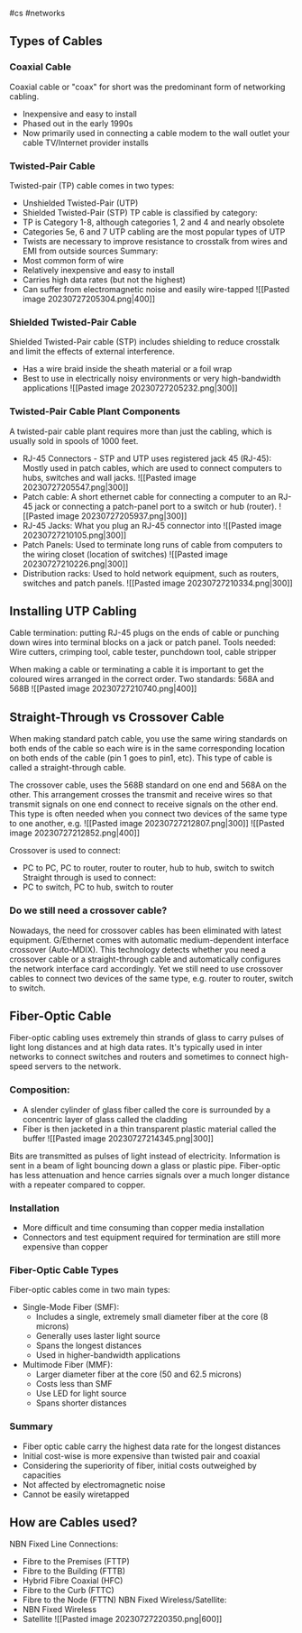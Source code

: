 #cs #networks
## Types of Cables
### Coaxial Cable 
Coaxial cable or "coax" for short was the predominant form of networking cabling. 
- Inexpensive and easy to install
- Phased out in the early 1990s
- Now primarily used in connecting a cable modem to the wall outlet your cable TV/Internet provider installs

### Twisted-Pair Cable
Twisted-pair (TP) cable comes in two types: 
- Unshielded Twisted-Pair (UTP)
- Shielded Twisted-Pair (STP)
TP cable is classified by category:
- TP is Category 1-8, although categories 1, 2 and 4 and nearly obsolete
- Categories 5e, 6 and 7 UTP cabling are the most popular types of UTP
- Twists are necessary to improve resistance to crosstalk from wires and EMI from outside sources
Summary: 
- Most common form of wire
- Relatively inexpensive and easy to install
- Carries high data rates (but not the highest)
- Can suffer from electromagnetic noise and easily wire-tapped
![[Pasted image 20230727205304.png|400]]

### Shielded Twisted-Pair Cable
Shielded Twisted-Pair cable (STP) includes shielding to reduce crosstalk and limit the effects of external interference. 
- Has a wire braid inside the sheath material or a foil wrap
- Best to use in electrically noisy environments or very high-bandwidth applications
![[Pasted image 20230727205232.png|300]]

### Twisted-Pair Cable Plant Components
A twisted-pair cable plant requires more than just the cabling, which is usually sold in spools of 1000 feet. 
- RJ-45 Connectors - STP and UTP uses registered jack 45 (RJ-45): Mostly used in patch cables, which are used to connect computers to hubs, switches and wall jacks.
![[Pasted image 20230727205547.png|300]]
- Patch cable: A short ethernet cable for connecting a computer to an RJ-45 jack or connecting a patch-panel port to a switch or hub (router).
![[Pasted image 20230727205937.png|300]]
- RJ-45 Jacks: What you plug an RJ-45 connector into
![[Pasted image 20230727210105.png|300]]
- Patch Panels: Used to terminate long runs of cable from computers to the wiring closet (location of switches)
![[Pasted image 20230727210226.png|300]]
- Distribution racks: Used to hold network equipment, such as routers, switches and patch panels.
![[Pasted image 20230727210334.png|300]]

## Installing UTP Cabling 
Cable termination: putting RJ-45 plugs on the ends of cable or punching down wires into terminal blocks on a jack or patch panel.
Tools needed: Wire cutters, crimping tool, cable tester, punchdown tool, cable stripper

When making a cable or terminating a cable it is important to get the coloured wires arranged in the correct order.
Two standards: 568A and 568B 
![[Pasted image 20230727210740.png|400]]

## Straight-Through vs Crossover Cable
When making standard patch cable, you use the same wiring standards on both ends of the cable so each wire is in the same corresponding location on both ends of the cable (pin 1 goes to pin1, etc). This type of cable is called a straight-through cable.

The crossover cable, uses the 568B standard on one end and 568A on the other. This arrangement crosses the transmit and receive wires so that transmit signals on one end connect to receive signals on the other end. This type is often needed when you connect two devices of the same type to one another, e.g.
![[Pasted image 20230727212807.png|300]]
![[Pasted image 20230727212852.png|400]]

Crossover is used to connect:
- PC to PC, PC to router, router to router, hub to hub, switch to switch
Straight through is used to connect:
- PC to switch, PC to hub, switch to router

### Do we still need a crossover cable?
Nowadays, the need for crossover cables has been eliminated with latest equipment. G/Ethernet comes with automatic medium-dependent interface crossover (Auto-MDIX). This technology detects whether you need a crossover cable or a straight-through cable and automatically configures the network interface card accordingly. Yet we still need to use crossover cables to connect two devices of the same type, e.g. router to router, switch to switch.

## Fiber-Optic Cable 
Fiber-optic cabling uses extremely thin strands of glass to carry pulses of light long distances and at high data rates. It's typically used in inter networks to connect switches and routers and sometimes to connect high-speed servers to the network.

### Composition: 
- A slender cylinder of glass fiber called the core is surrounded by a concentric layer of glass called the cladding
- Fiber is then jacketed in a thin transparent plastic material called the buffer
![[Pasted image 20230727214345.png|300]]

Bits are transmitted as pulses of light instead of electricity. Information is sent in a beam of light bouncing down a glass or plastic pipe. Fiber-optic has less attenuation and hence carries signals over a much longer distance with a repeater compared to copper.

### Installation 
- More difficult and time consuming than copper media installation 
- Connectors and test equipment required for termination are still more expensive than copper

### Fiber-Optic Cable Types
Fiber-optic cables come in two main types: 
- Single-Mode Fiber (SMF): 
	- Includes a single, extremely small diameter fiber at the core (8 microns)
	- Generally uses laster light source
	- Spans the longest distances 
	- Used in higher-bandwidth applications
- Multimode Fiber (MMF): 
	- Larger diameter fiber at the core (50 and 62.5 microns)
	- Costs less than SMF
	- Use LED for light source 
	- Spans shorter distances

### Summary
- Fiber optic cable carry the highest data rate for the longest distances
- Initial cost-wise is more expensive than twisted pair and coaxial 
- Considering the superiority of fiber, initial costs outweighed by capacities
- Not affected by electromagnetic noise 
- Cannot be easily wiretapped

## How are Cables used?
NBN Fixed Line Connections:
- Fibre to the Premises (FTTP)
- Fibre to the Building (FTTB)
- Hybrid Fibre Coaxial (HFC)
- Fibre to the Curb (FTTC)
- Fibre to the Node (FTTN)
NBN Fixed Wireless/Satellite:
- NBN Fixed Wireless
- Satellite
![[Pasted image 20230727220350.png|600]]
